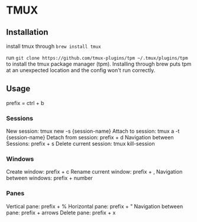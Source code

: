 # TMUX

## Installation
install tmux through `brew install tmux`

run `git clone https://github.com/tmux-plugins/tpm ~/.tmux/plugins/tpm` to install the tmux package
manager (tpm). 
Installing through brew puts tpm at an unexpected location and the config won't run correctly. 

## Usage
prefix = ctrl + b

### Sessions
New session: tmux new -s {session-name}
Attach to session: tmux a -t {session-name}
Detach from session: prefix + d
Navigation between Sessions: prefix + s
Delete current session: tmux kill-session

### Windows
Create window: prefix + c
Rename current window: prefix + ,
Navigation between windows: prefix + number

### Panes
Vertical pane: prefix + %
Horizontal pane: prefix + "
Navigation between pane: prefix + arrows
Delete pane: prefix + x
